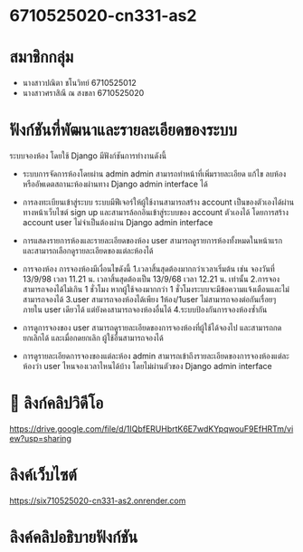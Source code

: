 # 6710525020-cn331-as2
# สมาชิกกลุ่ม
- นางสาวปณิตา ชโนวิทย์ 6710525012
- นางสาวศราสิณี ณ สงขลา 6710525020

# ฟังก์ชันที่พัฒนาและรายละเอียดของระบบ
ระบบจองห้อง โดยใช้ Django มีฟังก์ชันการทำงานดังนี้
- ระบบการจัดการห้องโดยผ่าน admin
admin สามารถทำหน้าที่เพิ่มรายละเอียด แก้ไข ลบห้องหรืออัพเดตสถานะห้องผ่านทาง Django admin interface ได้

- การลงทะเบียนเข้าสู่ระบบ
ระบบมีฟีเจอร์ให้ผู้ใช้งานสามารถสร้าง account เป็นของตัวเองได้ผ่านทางหน้าเว็บไซต์ sign up และสามารล้อกอินเข้าสู่ระบบของ account ตัวเองได้ โดยการสร้าง account user ไม่จำเป็นต้องผ่าน Django admin interface

- การแสดงรายการห้องและรายละเอียดของห้อง
user สามารถดูรายการห้องทั้งหมดในหน้าแรก และสามารถเลือกดูรายละเอียดของแต่ละห้องได้

- การจองห้อง
การจองห้องมีเงื่อนไขดังนี้
1.เวลาสิ้นสุดต้องมากกว่าเวลาเริ่มต้น เช่น จองวันที่ 13/9/98 เวลา 11.21 น. เวลาสิ้นสุดต้องเป็น 13/9/68 เวลา 12.21 น. เท่านั้น
2.การจองสามารถจองได้ไม่เกิน 1 ชั่วโมง หากผู้ใช้จองมากกว่า 1 ชั่วโมงระบบจะมีข้อความแจ้งเตือนและไม่สามารถจองได้
3.user สามารถจองห้องได้เพียง 1ห้อง/1user ไม่สามารถจองต่อกันเรื่อยๆภายใน user เดียวได้ แต่ยังคงสามารถจองห้องอื่นได้
4.ระบบป้องกันการจองห้องซ้ำกัน

- การดูการจองของ user
สามารถดูรายละเอียดของการจองห้องที่ผู้ใช้ได้จองไป และสามารถกดยกเลิกได้ และเมื่อกดยกเลิก ผู้ใช้อื่นสามารถจองได้

- การดูรายละเอียดการจองของแต่ละห้อง
admin สามารถเข้าถึงรายละเอียดของการจองห้องแต่ละห้องว่า user ไหนจองเวลาไหนได้บ้าง โดยไม่ผ่านตัวของ Django admin interface
# 🔗 ลิงก์คลิปวิดีโอ
https://drive.google.com/file/d/1IQbfERUHbrtK6E7wdKYpqwouF9EfHRTm/view?usp=sharing
# ลิงค์เว็บไซต์
https://six710525020-cn331-as2.onrender.com
# ลิงค์คลิปอธิบายฟังก์ชัน
